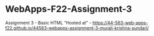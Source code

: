 # WebApps-F22-Assignment-3
Assignment 3 - Basic HTML
“Hosted at" - https://44-563-web-apps-f22.github.io/44563-webapps-assignment-3-murali-krishna-sundari/
